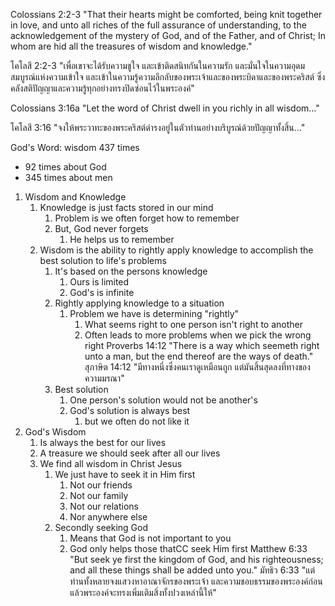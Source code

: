 Colossians 2:2-3 "That their hearts might be comforted, being knit together in love, and unto all riches of the full assurance of understanding, to the acknowledgement of the mystery of God, and of the Father, and of Christ; In whom are hid all the treasures of wisdom and knowledge."

โคโลสี 2:2-3 "เพื่อเขาจะได้รับความชูใจ และเข้าติดสนิทกันในความรัก และมั่นใจในความอุดมสมบูรณ์แห่งความเข้าใจ และเข้าในความรู้ความลึกลับของพระเจ้าและของพระบิดาและของพระคริสต์ ซึ่งคลังสติปัญญาและความรู้ทุกอย่างทรงปิดซ่อนไว้ในพระองค์"


Colossians 3:16a "Let the word of Christ dwell in you richly in all wisdom..."

โคโลสี 3:16 "จงให้พระวาทะของพระคริสต์ดำรงอยู่ในตัวท่านอย่างบริบูรณ์ด้วยปัญญาทั้งสิ้น..."

God's Word:  wisdom 437 times
   - 92 times about God
   - 345 times about men
   
   
1. Wisdom and Knowledge
   1. Knowledge is just facts stored in our mind
      1. Problem is we often forget how to remember
      2. But, God never forgets
         1. He helps us to remember
   2. Wisdom is the ability to rightly apply knowledge to accomplish the best solution to life's problems
      1. It's based on the persons knowledge
         1. Ours is limited
         2. God's is infinite
      2. Rightly applying knowledge to a situation
         1. Problem we have is determining "rightly"
            1. What seems right to one person isn't right to another
            2. Often leads to more problems when we pick the wrong right
               Proverbs 14:12 "There is a way which seemeth right unto a man, but the end thereof are the ways of death."
               สุภาษิต 14:12 "มีทางหนึ่งซึ่งคนเราดูเหมือนถูก แต่มันสิ้นสุดลงที่ทางของความมรณา"
      3. Best solution
         1. One person's solution would not be another's
         2. God's solution is always best
            1. but we often do not like it
2. God's Wisdom
   1. Is always the best for our lives
   2. A treasure we should seek after all our lives
   3. We find all wisdom in Christ Jesus
      1. We just have to seek it in Him first
         1. Not our friends
         2. Not our family
         3. Not our relations
         4. Nor anywhere else
      2. Secondly seeking God
         1. Means that God is not important to you
         2. God only helps those thatCC seek Him first
            Matthew 6:33 "But seek ye first the kingdom of God, and his righteousness; and all these things shall be added unto you."
            มัทธิว 6:33 "แต่ท่านทั้งหลายจงแสวงหาอาณาจักรของพระเจ้า และความชอบธรรมของพระองค์ก่อน แล้วพระองค์จะทรงเพิ่มเติมสิ่งทั้งปวงเหล่านี้ให้"